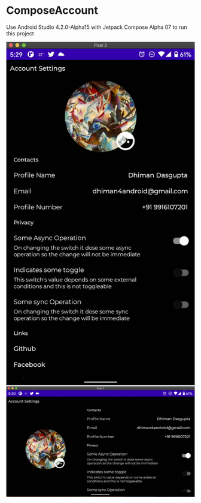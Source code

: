 # ComposeAccount

Use Android Studio 4.2.0-Alpha15 with Jetpack Compose Alpha 07 to run this project

![Portrait](screenshots/Portrait.png)
![Landscape](screenshots/Landscape.png)
